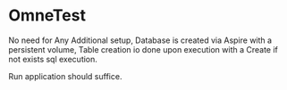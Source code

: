 # OmneTest


No need for Any Additional setup, Database is created via Aspire with a persistent volume, Table creation io done upon execution with a Create if not exists sql execution.

Run application should suffice.
